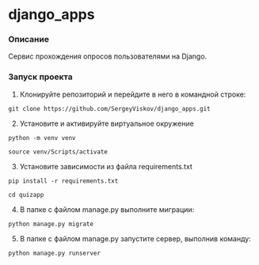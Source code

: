 # django_apps


### **Описание**
Сервис прохождения опросов пользователями на Django.

### **Запуск проекта**

1. Клонируйте репозиторий и перейдите в него в командной строке:

```
git clone https://github.com/SergeyViskov/django_apps.git
```

2. Установите и активируйте виртуальное окружение
```
python -m venv venv
``` 
```
source venv/Scripts/activate
```

3. Установите зависимости из файла requirements.txt
```
pip install -r requirements.txt
```
```
cd quizapp
```

4. В папке с файлом manage.py выполните миграции:
```
python manage.py migrate
```

5. В папке с файлом manage.py запустите сервер, выполнив команду:
```
python manage.py runserver
```
